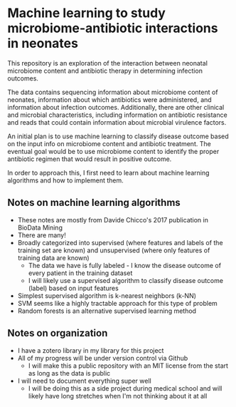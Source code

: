 # Machine learning to study microbiome-antibiotic interactions in neonates

This repository is an exploration of the interaction between neonatal microbiome content
and antibiotic therapy in determining infection outcomes.

The data contains sequencing information about microbiome content of neonates,
information about which antibiotics were administered,
and information about infection outcomes.
Additionally, there are other clinical and microbial characteristics,
including information on antibiotic resistance and reads that 
could contain information about microbial virulence factors.

An initial plan is to use machine learning to classify disease outcome
based on the input info on microbiome content and antibiotic treatment.
The eventual goal would be to use microbiome content to identify the 
proper antibiotic regimen that would result in positive outcome. 

In order to approach this, 
I first need to learn about machine learning algorithms and how to implement them.

## Notes on machine learning algorithms

- These notes are mostly from Davide Chicco's 2017 publication in BioData Mining
- There are many!
- Broadly categorized into supervised (where features and labels of the training set are known) and unsupervised (where only features of training data are known)
    - The data we have is fully labeled - I know the disease outcome of every patient in the training dataset
    - I will likely use a supervised algorithm to classify disease outcome (label) based on input features
- Simplest supervised algorithm is k-nearest neighbors (k-NN)
- SVM seems like a highly tractable approach for this type of problem
- Random forests is an alternative supervised learning method

## Notes on organization

- I have a zotero library in my library for this project
- All of my progress will be under version control via Github
    - I will make this a public repository with an MIT license from the start as long as the data is public
- I will need to document everything super well
    - I will be doing this as a side project during medical school and will likely have long stretches when I'm not thinking about it at all

